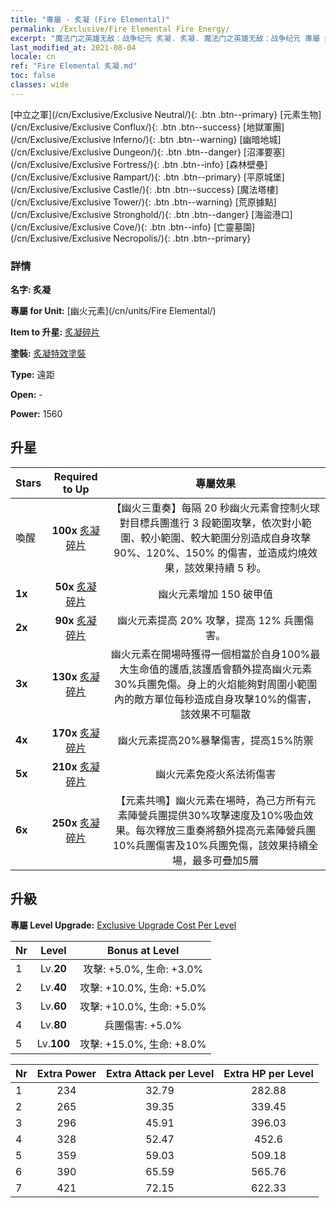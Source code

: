 ```yaml
---
title: "專屬 - 炙凝 (Fire Elemental)"
permalink: /Exclusive/Fire Elemental Fire Energy/
excerpt: "魔法门之英雄无敌：战争纪元 炙凝. 炙凝. 魔法门之英雄无敌：战争纪元 專屬 炙凝. 幽火元素 專屬."
last_modified_at: 2021-08-04
locale: cn
ref: "Fire Elemental 炙凝.md"
toc: false
classes: wide
---
```

 [中立之軍](/cn/Exclusive/Exclusive Neutral/){: .btn .btn--primary} [元素生物](/cn/Exclusive/Exclusive Conflux/){: .btn .btn--success} [地獄軍團](/cn/Exclusive/Exclusive Inferno/){: .btn .btn--warning} [幽暗地城](/cn/Exclusive/Exclusive Dungeon/){: .btn .btn--danger} [沼澤要塞](/cn/Exclusive/Exclusive Fortress/){: .btn .btn--info} [森林壁壘](/cn/Exclusive/Exclusive Rampart/){: .btn .btn--primary} [平原城堡](/cn/Exclusive/Exclusive Castle/){: .btn .btn--success} [魔法塔樓](/cn/Exclusive/Exclusive Tower/){: .btn .btn--warning} [荒原據點](/cn/Exclusive/Exclusive Stronghold/){: .btn .btn--danger} [海盜港口](/cn/Exclusive/Exclusive Cove/){: .btn .btn--info} [亡靈墓園](/cn/Exclusive/Exclusive Necropolis/){: .btn .btn--primary} 

### 詳情
 **名字: 炙凝** 

 **專屬 for Unit:** [幽火元素](/cn/units/Fire Elemental/) 

 **Item to 升星:** [炙凝碎片](/cn/Items/con_998/)

 **塗裝:** [炙凝特效塗裝](/cn/Items/con_666/)

 **Type:** 遠距

 **Open:** -

 **Power:** 1560

## 升星

  |     Stars    |  Required to Up | 專屬效果 |
  |:-------------|:---------------:|:---------------:|
  |  喚醒  | **100x** [炙凝碎片](/cn/Items/con_998/) | 【幽火三重奏】每隔 20 秒幽火元素會控制火球對目標兵團進行 3 段範圍攻擊，依次對小範圍、較小範圍、較大範圍分別造成自身攻擊 90%、120%、150% 的傷害，並造成灼燒效果，該效果持續 5 秒。 |
  | **1x** <i class="fas fa-star"/> | **50x** [炙凝碎片](/cn/Items/con_998/) | 幽火元素增加 150 破甲值 |
  | **2x** <i class="fas fa-star"/> | **90x** [炙凝碎片](/cn/Items/con_998/) | 幽火元素提高 20% 攻擊，提高 12% 兵團傷害。 |
  | **3x** <i class="fas fa-star"/> | **130x** [炙凝碎片](/cn/Items/con_998/) | 幽火元素在開場時獲得一個相當於自身100%最大生命值的護盾,該護盾會額外提高幽火元素30%兵團免傷。身上的火焰能夠對周圍小範圍內的敵方單位每秒造成自身攻擊10%的傷害，該效果不可驅散 |
  | **4x** <i class="fas fa-star"/> | **170x** [炙凝碎片](/cn/Items/con_998/) | 幽火元素提高20%暴擊傷害，提高15%防禦 |
  | **5x** <i class="fas fa-star"/> | **210x** [炙凝碎片](/cn/Items/con_998/) | 幽火元素免疫火系法術傷害 |
  | **6x** <i class="fas fa-star"/> | **250x** [炙凝碎片](/cn/Items/con_998/) | 【元素共鳴】幽火元素在場時，為己方所有元素陣營兵團提供30%攻擊速度及10%吸血效果。每次釋放三重奏將額外提高元素陣營兵團10%兵團傷害及10%兵團免傷，該效果持續全場，最多可疊加5層 |


## 升級
 **專屬 Level Upgrade:** [Exclusive Upgrade Cost Per Level](/Exclusive/ExclusiveUpgradeCostPerLevel/)

  |  Nr  |   Level  | Bonus at Level |
  |:-----|:--------:|:--------------:|
  | 1 | Lv.**20** | 攻擊: +5.0%, 生命: +3.0% |
  | 2 | Lv.**40** | 攻擊: +10.0%, 生命: +5.0% |
  | 3 | Lv.**60** | 攻擊: +10.0%, 生命: +5.0% |
  | 4 | Lv.**80** | 兵團傷害: +5.0% |
  | 5 | Lv.**100** | 攻擊: +15.0%, 生命: +8.0% |


  |  Nr  |  Extra Power | Extra Attack per Level | Extra HP per Level |
  |:-----|:--------:|:--------:|:--------:|
  | 1 | 234 | 32.79 | 282.88 |
  | 2 | 265 | 39.35 | 339.45 |
  | 3 | 296 | 45.91 | 396.03 |
  | 4 | 328 | 52.47 | 452.6 |
  | 5 | 359 | 59.03 | 509.18 |
  | 6 | 390 | 65.59 | 565.76 |
  | 7 | 421 | 72.15 | 622.33 |


